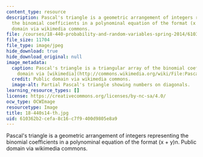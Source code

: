 ```yaml
---
content_type: resource
description: Pascal's triangle is a geometric arrangement of integers representing
  the binomial coefficients in a polynominal equation of the format (x + y)n. Public
  domain via wikimedia commons.
file: /courses/18-440-probability-and-random-variables-spring-2014/610362b2cefa8c16c7f9400d9805e8a9_18-440s14-th.jpg
file_size: 11704
file_type: image/jpeg
hide_download: true
hide_download_original: null
image_metadata:
  caption: Pascal's triangle is a triangular array of the binomial coefficients. (Public
    domain via [wikimedia](http://commons.wikimedia.org/wiki/File:Pascal2.png) commons.)
  credit: Public domain via wikimedia commons.
  image-alt: Partial Pascal's triangle showing numbers on diagonals.
learning_resource_types: []
license: https://creativecommons.org/licenses/by-nc-sa/4.0/
ocw_type: OCWImage
resourcetype: Image
title: 18-440s14-th.jpg
uid: 610362b2-cefa-8c16-c7f9-400d9805e8a9
---
```

Pascal's triangle is a geometric arrangement of integers representing the binomial coefficients in a polynominal equation of the format (x + y)n. Public domain via wikimedia commons.